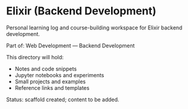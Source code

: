 # Elixir (Backend Development)

Personal learning log and course-building workspace for Elixir backend development.

Part of: Web Development — Backend Development

This directory will hold:
- Notes and code snippets
- Jupyter notebooks and experiments
- Small projects and examples
- Reference links and templates

Status: scaffold created; content to be added.
